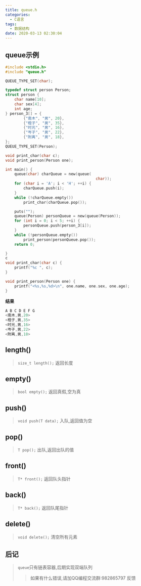 ```yaml
---
title: queue.h
categories:
  - C语言
tags:
  - 数据结构
date: 2020-03-13 02:30:04
---
```

## queue示例
``` c
#include <stdio.h>
#include "queue.h"

QUEUE_TYPE_SET(char);

typedef struct person Person;
struct person {
    char name[10];
    char sex[4];
    int age;
} person_3[] = {
        {"南木", "男", 20},
        {"橙子", "男", 35},
        {"时光", "男", 16},
        {"岑子", "男", 22},
        {"附离", "男", 18},
};
QUEUE_TYPE_SET(Person);

void print_char(char c);
void print_person(Person one);

int main() {
    queue(char) charQueue = new(queue(
                                        char));
    for (char i = 'A'; i < 'H'; ++i) {
        charQueue.push(i);
    }
    while (!charQueue.empty())
        print_char(charQueue.pop());

    puts("");
    queue(Person) personQueue = new(queue(Person));
    for (int i = 0; i < 5; ++i) {
        personQueue.push(person_3[i]);
    }
    while (!personQueue.empty())
        print_person(personQueue.pop());
    return 0;

}
c
void print_char(char c) {
    printf("%c ", c);
}

void print_person(Person one) {
    printf("<%s,%s,%d>\n", one.name, one.sex, one.age);
}
```
**结果**
``` c
A B C D E F G
<南木,男,20>
<橙子,男,35>
<时光,男,16>
<岑子,男,22>
<附离,男,18>
```

## length()
> `size_t length();`
> 返回长度

## empty()
> `bool empty();`
> 返回真假,空为真

## push()
> `void push(T data);`
> 入队,返回值为空
 
## pop()
> `T pop();`
> 出队,返回出队的值

## front()
> `T* front();`
> 返回队头指针

## back()
>`T* back();`
>返回队尾指针

## delete()
>`void delete();`
>清空所有元素

## 后记
>`queue`只有链表容器,后期实现双端队列
>> 如果有什么错误,请加QQ编程交流群:982865797 反馈